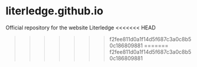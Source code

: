 # literledge.github.io
Official repository for the website Literledge
<<<<<<< HEAD
>>>>>>> f2fee811d0a1f14d5f687c3a0c8b50c186809881
=======
>>>>>>> f2fee811d0a1f14d5f687c3a0c8b50c186809881
